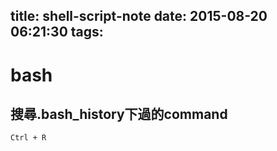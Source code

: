 title: shell-script-note
date: 2015-08-20 06:21:30
tags:
---
# bash
## 搜尋.bash_history下過的command
`Ctrl + R`
